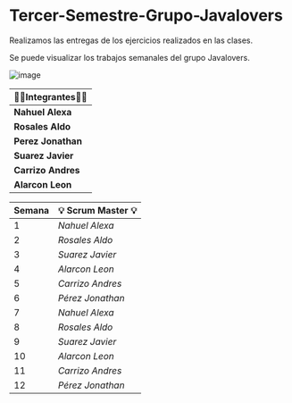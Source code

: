 # Tercer-Semestre-Grupo-Javalovers
Realizamos las entregas de los ejercicios realizados en las clases.

Se puede visualizar los trabajos semanales del grupo Javalovers.

![image](https://github.com/CodeSystem2022/Tercer-Semestre-Grupo-Javalovers/assets/112024900/ffbf28f1-3ed3-422a-8d8a-017b07ae2d93)

 
| 👩‍💻**Integrantes**👩‍💻     |
|--------------------------|
| **Nahuel Alexa**|
| **Rosales Aldo**|
| **Perez Jonathan**|
| **Suarez Javier**|
| **Carrizo Andres**|
| **Alarcon Leon** |


| **Semana** | 💡 **Scrum Master** 💡    |
|----------------------|----------------------|
|  1  | *Nahuel Alexa* |
|  2  | *Rosales Aldo* |
|  3  | *Suarez Javier*|
|  4  | *Alarcon Leon* |
|  5  | *Carrizo Andres*|
|  6  | *Pérez Jonathan*|
|  7  | *Nahuel Alexa* |
|  8  | *Rosales Aldo* |
|  9  | *Suarez Javier*|
| 10  | *Alarcon Leon* |
| 11  | *Carrizo Andres*|
| 12  | *Pérez Jonathan*|
